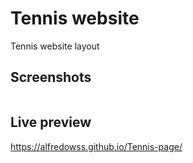 # Tennis website

Tennis website layout


## Screenshots

```

```

## Live preview
   https://alfredowss.github.io/Tennis-page/
